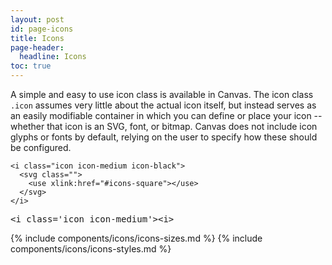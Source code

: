 ```yaml
---
layout: post
id: page-icons
title: Icons
page-header:
  headline: Icons
toc: true
---
```


<p>

  A simple and easy to use icon class is available in Canvas.  The icon class <code>.icon</code> assumes very little about the actual icon itself, but instead serves as an easily modifiable container in which you can define or place your icon -- whether that icon is an SVG, font, or bitmap.  Canvas does not include icon glyphs or fonts by default, relying on the user to specify how these should be configured.

</p>

<!-- =================================================
BEGIN: Icon SVG Definitions
================================================== -->

<svg xmlns="http://www.w3.org/2000/svg" style="visibility: hidden; position: absolute; top: 0; left: 0;" xmlns="http://www.w3.org/2000/svg" xmlns:xlink="http://www.w3.org/1999/xlink">

  <symbol id="icons-square" viewBox="0 0 16 16">
    <rect sketch:type="MSShapeGroup" x="0" y="0" width="16" height="16"></rect>
  </symbol>

</svg>

<div class="panel flush-bottom">

  <div class="panel-cell">

    <i class="icon icon-medium icon-black">
      <svg class="">
        <use xlink:href="#icons-square"></use>
      </svg>
    </i>

  </div>

  <div class="panel-cell panel-cell-light panel-cell-code-block">

<pre class="prettyprint transparent flush lang-html">
&lt;i class='icon icon-medium'&gt&lt;i&gt;
</pre>

  </div>

</div>

{% include components/icons/icons-sizes.md %}
{% include components/icons/icons-styles.md %}
